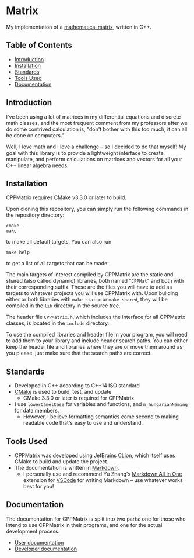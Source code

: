 # Matrix

My implementation of a [mathematical matrix](https://en.wikipedia.org/wiki/Matrix_(mathematics)), written in C++.

## Table of Contents

- [Introduction](#introduction)
- [Installation](#installation)
- [Standards](#standards)
- [Tools Used](#tools-used)
- [Documentation](#documentation)

## Introduction

I've been using a lot of matrices in my differential equations and discrete math classes, and the most frequent comment from my professors after we do some contrived calculation is, "don't bother with this too much, it can all be done on computers."

Well, I love math and I love a challenge – so I decided to do that myself! My goal with this library is to provide a lightweight interface to create, manipulate, and perform calculations on matrices and vectors for all your C++ linear algebra needs.

## Installation

CPPMatrix requires CMake v3.3.0 or later to build.

Upon cloning this repository, you can simply run the following commands in the repository directory:

```Shell
cmake .
make
```

to make all default targets. You can also run

```Shell
make help
```

to get a list of all targets that can be made.

The main targets of interest compiled by CPPMatrix are the static and shared (also called dynamic) libraries, both named "`CPPMat`" and both with their corresponding suffix. These are the files you will have to add as targets to whatever projects you will use CPPMatrix with. Upon building either or both libraries with `make static` or `make shared`, they will be compiled in the `lib` directory in the source tree.

The header file `CPPMatrix.h`, which includes the interface for all CPPMatrix classes, is located in the `include` directory.

To use the compiled libraries and header file in your program, you will need to add them to your library and include header search paths. You can either keep the header file and libraries where they are or move them around as you please, just make sure that the search paths are correct.

## Standards

- Developed in C++ according to C++14 ISO standard
- [CMake](https://cmake.org/) is used to build, test, and update
  - CMake 3.3.0 or later is required for CPPMatrix
- I use `lowerCamelCase` for variables and functions, and `m_hungarianNaming` for data members.
  - However, I believe formatting semantics come second to making readable code that's easy to use and understand.

## Tools Used

- CPPMatrix was developed using [JetBrains CLion](https://www.jetbrains.com/clion/), which itself uses CMake to build and update the project.
- The documentation is written in [Markdown](https://daringfireball.net/projects/markdown/).
  - I personally use and recommend Yu Zhang's [Markdown All In One](https://marketplace.visualstudio.com/items?itemName=yzhang.markdown-all-in-one) extension for [VSCode](https://code.visualstudio.com/) for writing Markdown – use whatever works best for you!

## Documentation

The documentation for CPPMatrix is split into two parts: one for those who intend to use CPPMatrix in their programs, and one for the actual development process.

- [User documentation](docs/user/README.md)
- [Developer documentation](docs/dev/README.md)
